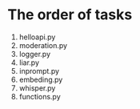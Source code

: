# The order of tasks

1. helloapi.py
2. moderation.py
3. logger.py
4. liar.py
5. inprompt.py
6. embeding.py
7. whisper.py
8. functions.py

